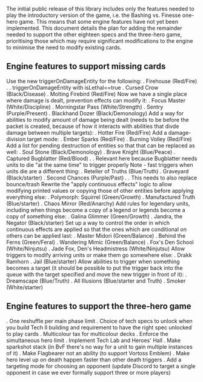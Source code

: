 The initial public release of this library includes only the features needed to
play the introductory version of the game, i.e. the Bashing vs. Finesse
one-hero game. This means that some engine features have not yet been
implemented. This document details the plan for adding the remainder needed to
support the other eighteen specs and the three-hero game, prioritising those
which may require significant modifications to the engine to minimise the need
to modify existing cards.

## Engine features to support missing cards

Use the new triggerOnDamageEntity for the following:
. Firehouse (Red/Fire)
. . triggerOnDamageEntity with isLethal==true
. Cursed Crow (Black/Disease)
. Molting Firebird (Red/Fire)
Now we have a single place where damage is dealt, prevention effects can modify it:
. Focus Master (White/Discipline)
. Morningstar Pass (White/Strength)
. Sentry (Purple/Present)
. Blackhand Dozer (Black/Demonology)
Add a way for abilities to modify amount of damage being dealt (needs to be
before the packet is created, because of how it interacts with abilities that
divde damage between multiple targets):
. Hotter Fire (Red/Fire)
Add a damage-division target mode:
. Ember Sparks (Red/Fire)
. Burning Volley (Red/Fire)
Add a list for pending destruction of entities so that that can be replaced as
well:
. Soul Stone (Black/Demonology)
. Brave Knight (Blue/Peace)
. Captured Bugblatter (Red/Blood)
. . Relevant here because Bugblatter needs units to die "at the same time" to trigger properly
Note - fast triggers when units die are a different thing:
. Reteller of Truths (Blue/Truth)
. Graveyard (Black/starter)
. Second Chances (Purple/Past)
. . This needs to also replace bounce/trash
Rewrite the "apply continuous effects" logic to allow modifying printed values
or copying those of other entities before applying everything else:
. Polymorph: Squirrel (Green/Growth)
. Manufactured Truth (Blue/starter)
. Chaos Mirror (Red/Anarchy)
Add rules for legendary units, including when things become a copy of a legend
or legends become a copy of something else:
. Galina Glimmer (Green/Growth)
. Jandra, the Negator (Black/starter)
Set up a way to control the order in which continuous effects are applied so
that the ones which are conditional on others can be applied last:
. Master Midori (Green/Balance)
. Behind the Ferns (Green/Feral)
. Wandering Mimic (Green/Balance)
. Fox's Den School (White/Ninjutsu)
. Jade Fox, Den's Headmistress (White/Ninjutsu)
Allow triggers to modify arriving units or make them go somewhere else:
. Drakk Ramhorn
. Jail (Blue/starter)
Allow abilities to trigger when something becomes a target (it should be
possible to put the trigger back into the queue with the target specified and
move the new trigger in front of it):
. Dreamscape (Blue/Truth)
. All Illusions (Blue/starter and Truth)
. Smoker (White/starter)

## Engine features to support the three-hero game

. One reshuffle per main phase limit
. Choice of tech specs to unlock when you build Tech II building and
requirement to have the right spec unlocked to play cards
. Multicolour tax for multicolour decks
. Enforce the simultaneous hero limit
. Implement Tech Lab and Heroes' Hall
. Make sparkshot stack (in BvF there's no way for a unit to gain multiple
instances of it)
. Make Flagbearer not an ability (to support Vortoss Emblem)
. Make hero level up on death happen faster than other death triggers
. Add a targeting mode for choosing an opponent (update Discord to target a
single opponent in case we ever formally support three or more players)
